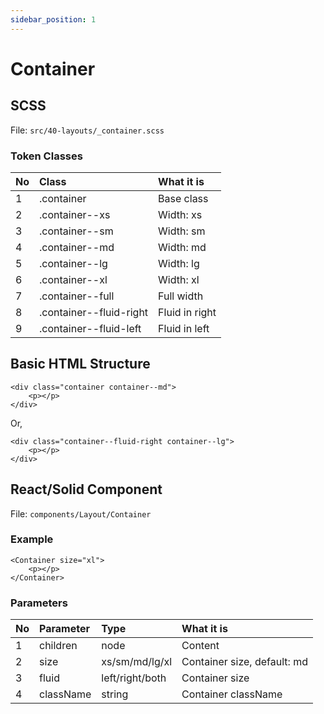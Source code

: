 ```yaml
---
sidebar_position: 1
---
```

# Container

## SCSS
File: ```src/40-layouts/_container.scss```

### Token Classes
| No | Class | What it is |
| :-| :-| :-|
| 1 | .container | Base class |
| 2 | .container--xs | Width: xs |
| 3 | .container--sm | Width: sm |
| 4 | .container--md | Width: md |
| 5 | .container--lg | Width: lg |
| 6 | .container--xl | Width: xl |
| 7 | .container--full | Full width |
| 8 | .container--fluid-right | Fluid in right |
| 9 | .container--fluid-left | Fluid in left |

## Basic HTML Structure
```
<div class="container container--md">
    <p></p>
</div>
```
Or,
```
<div class="container--fluid-right container--lg">
    <p></p>
</div>
```

## React/Solid Component
File: ```components/Layout/Container```
### Example
```
<Container size="xl">
    <p></p>
</Container>
```

### Parameters
| No | Parameter | Type | What it is |
| :-| :-| :-| :-|
| 1 | children | node | Content |
| 2 | size | xs/sm/md/lg/xl | Container size, default: md |
| 3 | fluid | left/right/both | Container size |
| 4 | className | string | Container className |
